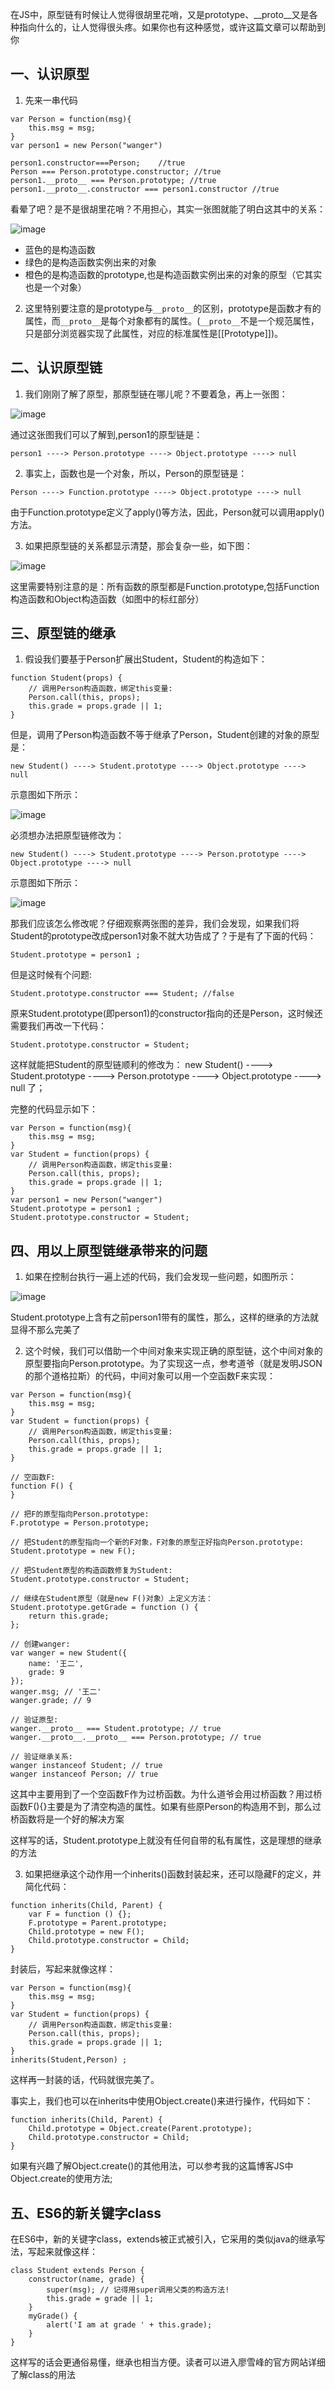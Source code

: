 在JS中，原型链有时候让人觉得很胡里花哨，又是prototype、__proto__又是各种指向什么的，让人觉得很头疼。如果你也有这种感觉，或许这篇文章可以帮助到你

## 一、认识原型

1. 先来一串代码

```
var Person = function(msg){
    this.msg = msg;
}
var person1 = new Person("wanger")

person1.constructor===Person;    //true
Person === Person.prototype.constructor; //true
person1.__proto__ === Person.prototype; //true
person1.__proto__.constructor === person1.constructor //true
```

看晕了吧？是不是很胡里花哨？不用担心，其实一张图就能了明白这其中的关系：

![image](http://ow2n75eab.bkt.clouddn.com/prototype_proto_1.jpg)

- 蓝色的是构造函数
- 绿色的是构造函数实例出来的对象
- 橙色的是构造函数的prototype,也是构造函数实例出来的对象的原型（它其实也是一个对象）

2. 这里特别要注意的是prototype与`__proto__`的区别，prototype是函数才有的属性，而`__proto__`是每个对象都有的属性。(`__proto__`不是一个规范属性，只是部分浏览器实现了此属性，对应的标准属性是[[Prototype]])。

## 二、认识原型链

1. 我们刚刚了解了原型，那原型链在哪儿呢？不要着急，再上一张图：

![image](http://ow2n75eab.bkt.clouddn.com/prototype_proto_2.jpg)

通过这张图我们可以了解到,person1的原型链是：

```
person1 ----> Person.prototype ----> Object.prototype ----> null
```

2. 事实上，函数也是一个对象，所以，Person的原型链是：

```
Person ----> Function.prototype ----> Object.prototype ----> null
```

由于Function.prototype定义了apply()等方法，因此，Person就可以调用apply()方法。

3. 如果把原型链的关系都显示清楚，那会复杂一些，如下图：

![image](http://ow2n75eab.bkt.clouddn.com/prototype_proto_3.jpg)

这里需要特别注意的是：所有函数的原型都是Function.prototype,包括Function构造函数和Object构造函数（如图中的标红部分）

## 三、原型链的继承

1. 假设我们要基于Person扩展出Student，Student的构造如下：

```
function Student(props) {
    // 调用Person构造函数，绑定this变量:
    Person.call(this, props);
    this.grade = props.grade || 1;
}
```

但是，调用了Person构造函数不等于继承了Person，Student创建的对象的原型是：

```
new Student() ----> Student.prototype ----> Object.prototype ----> null
```

示意图如下所示：

![image](http://ow2n75eab.bkt.clouddn.com/prototype_proto_4.jpg)

必须想办法把原型链修改为：

```
new Student() ----> Student.prototype ----> Person.prototype ----> Object.prototype ----> null
```

示意图如下所示：

![image](http://ow2n75eab.bkt.clouddn.com/prototype_proto_5.jpg)

那我们应该怎么修改呢？仔细观察两张图的差异，我们会发现，如果我们将Student的prototype改成person1对象不就大功告成了？于是有了下面的代码：

```
Student.prototype = person1 ;
```

但是这时候有个问题:

```
Student.prototype.constructor === Student; //false
```

原来Student.prototype(即person1)的constructor指向的还是Person，这时候还需要我们再改一下代码：

```
Student.prototype.constructor = Student;
```

这样就能把Student的原型链顺利的修改为： new Student() ----> Student.prototype ----> Person.prototype ----> Object.prototype ----> null 了；

完整的代码显示如下：

```
var Person = function(msg){
    this.msg = msg;
}
var Student = function(props) {
    // 调用Person构造函数，绑定this变量:
    Person.call(this, props);
    this.grade = props.grade || 1;
}
var person1 = new Person("wanger")
Student.prototype = person1 ;
Student.prototype.constructor = Student;
```

## 四、用以上原型链继承带来的问题

1. 如果在控制台执行一遍上述的代码，我们会发现一些问题，如图所示：

![image](http://ow2n75eab.bkt.clouddn.com/prototype_proto_6.jpg)

Student.prototype上含有之前person1带有的属性，那么，这样的继承的方法就显得不那么完美了

2. 这个时候，我们可以借助一个中间对象来实现正确的原型链，这个中间对象的原型要指向Person.prototype。为了实现这一点，参考道爷（就是发明JSON的那个道格拉斯）的代码，中间对象可以用一个空函数F来实现：

```
var Person = function(msg){
    this.msg = msg;
}
var Student = function(props) {
    // 调用Person构造函数，绑定this变量:
    Person.call(this, props);
    this.grade = props.grade || 1;
}

// 空函数F:
function F() {
}

// 把F的原型指向Person.prototype:
F.prototype = Person.prototype;

// 把Student的原型指向一个新的F对象，F对象的原型正好指向Person.prototype:
Student.prototype = new F();

// 把Student原型的构造函数修复为Student:
Student.prototype.constructor = Student;

// 继续在Student原型（就是new F()对象）上定义方法：
Student.prototype.getGrade = function () {
    return this.grade;
};

// 创建wanger:
var wanger = new Student({
    name: '王二',
    grade: 9
});
wanger.msg; // '王二'
wanger.grade; // 9

// 验证原型:
wanger.__proto__ === Student.prototype; // true
wanger.__proto__.__proto__ === Person.prototype; // true

// 验证继承关系:
wanger instanceof Student; // true
wanger instanceof Person; // true
```

这其中主要用到了一个空函数F作为过桥函数。为什么道爷会用过桥函数？用过桥函数F(){}主要是为了清空构造的属性。如果有些原Person的构造用不到，那么过桥函数将是一个好的解决方案

这样写的话，Student.prototype上就没有任何自带的私有属性，这是理想的继承的方法

3. 如果把继承这个动作用一个inherits()函数封装起来，还可以隐藏F的定义，并简化代码：

```
function inherits(Child, Parent) {
    var F = function () {};
    F.prototype = Parent.prototype;
    Child.prototype = new F();
    Child.prototype.constructor = Child;
}
```

封装后，写起来就像这样：

```
var Person = function(msg){
    this.msg = msg;
}
var Student = function(props) {
    // 调用Person构造函数，绑定this变量:
    Person.call(this, props);
    this.grade = props.grade || 1;
}
inherits(Student,Person) ;
```

这样再一封装的话，代码就很完美了。

事实上，我们也可以在inherits中使用Object.create()来进行操作，代码如下：

```
function inherits(Child, Parent) {
    Child.prototype = Object.create(Parent.prototype);
    Child.prototype.constructor = Child;
}
```

如果有兴趣了解Object.create()的其他用法，可以参考我的这篇博客JS中Object.create的使用方法;

## 五、ES6的新关键字class

在ES6中，新的关键字class，extends被正式被引入，它采用的类似java的继承写法，写起来就像这样：

```
class Student extends Person {
    constructor(name, grade) {
        super(msg); // 记得用super调用父类的构造方法!
        this.grade = grade || 1;
    }
    myGrade() {
        alert('I am at grade ' + this.grade);
    }
}
```

这样写的话会更通俗易懂，继承也相当方便。读者可以进入廖雪峰的官方网站详细了解class的用法